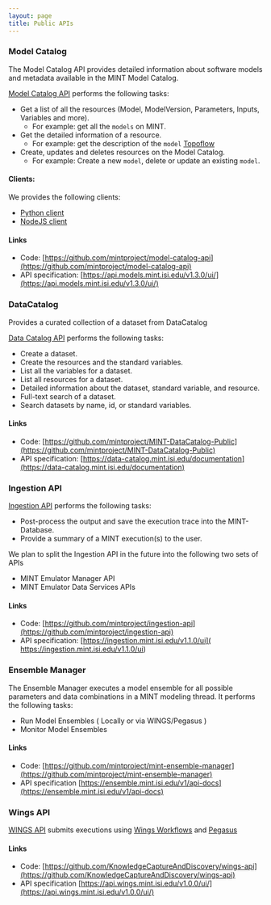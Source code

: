 ```yaml
---
layout: page
title: Public APIs
---
```


### Model Catalog

The Model Catalog API provides detailed information about software models and metadata available in the MINT Model Catalog.


[Model Catalog API](https://api.models.mint.isi.edu/v1.3.0/ui/) performs the following tasks:

- Get a list of all the resources (Model, ModelVersion, Parameters, Inputs, Variables and more).
  - For example: get all the `models` on MINT.
- Get the detailed information of a resource.
  - For example: get the description of the `model` [Topoflow](https://dev.mint.isi.edu/south_sudan/models/explore/TOPOFLOW/topoflow_3.5/topoflow_cfg_simple/topoflow_cfg_simple_Guder)
- Create, updates and deletes resources on the Model Catalog.
    - For example: Create a new `model`, delete or update an existing `model`.

#### Clients:

We provides the following clients:

- [Python client](https://github.com/mintproject/model-catalog-python-api-client)
- [NodeJS client](https://github.com/mintproject/model-catalog-fetch-api-client)

#### Links

- Code: [https://github.com/mintproject/model-catalog-api](https://github.com/mintproject/model-catalog-api)
- API specification: [https://api.models.mint.isi.edu/v1.3.0/ui/](https://api.models.mint.isi.edu/v1.3.0/ui/)


### DataCatalog

Provides a curated collection of a dataset from DataCatalog

[Data Catalog API](https://data-catalog.mint.isi.edu/documentation) performs the following tasks:

- Create a dataset.
- Create the resources and the standard variables.
- List all the variables for a dataset.
- List all resources for a dataset.
- Detailed information about the dataset, standard variable, and resource.
- Full-text search of a dataset.
- Search datasets by name, id, or standard variables.

#### Links
- Code: [https://github.com/mintproject/MINT-DataCatalog-Public](https://github.com/mintproject/MINT-DataCatalog-Public)
- API specification: [https://data-catalog.mint.isi.edu/documentation](https://data-catalog.mint.isi.edu/documentation)


### Ingestion API

[Ingestion API]( https://ingestion.mint.isi.edu/v1.1.0/ui) performs the following tasks:

- Post-process the output and save the execution trace into the MINT-Database.
- Provide a summary of a MINT execution(s) to the user.

We plan to split the Ingestion API in the future into the following two sets of APIs
- MINT Emulator Manager API
- MINT Emulator Data Services APIs

#### Links
- Code: [https://github.com/mintproject/ingestion-api](https://github.com/mintproject/ingestion-api)
- API specification: [https://ingestion.mint.isi.edu/v1.1.0/ui]( https://ingestion.mint.isi.edu/v1.1.0/ui)

### Ensemble Manager

The Ensemble Manager executes a model ensemble for all possible parameters and data combinations in a MINT modeling thread. It performs the following tasks:

- Run Model Ensembles ( Locally or via WINGS/Pegasus )
- Monitor Model Ensembles

#### Links

- Code: [https://github.com/mintproject/mint-ensemble-manager](https://github.com/mintproject/mint-ensemble-manager)
- API specification [https://ensemble.mint.isi.edu/v1/api-docs](https://ensemble.mint.isi.edu/v1/api-docs)

### Wings API

[WINGS API](https://api.wings.mint.isi.edu/v1.0.0/ui/) submits executions using [Wings Workflows](https://github.com/KnowledgeCaptureAndDiscovery/wings) and [Pegasus](https://pegasus.isi.edu/)

#### Links
- Code: [https://github.com/KnowledgeCaptureAndDiscovery/wings-api](https://github.com/KnowledgeCaptureAndDiscovery/wings-api)
- API specification [https://api.wings.mint.isi.edu/v1.0.0/ui/](https://api.wings.mint.isi.edu/v1.0.0/ui/)
